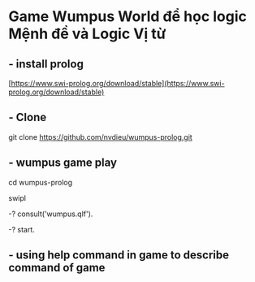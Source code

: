 # Game Wumpus World để học logic Mệnh đề và Logic Vị từ

## - install prolog
[https://www.swi-prolog.org/download/stable](https://www.swi-prolog.org/download/stable)
## - Clone
git clone https://github.com/nvdieu/wumpus-prolog.git
## - wumpus game play
cd wumpus-prolog

swipl

-? consult('wumpus.qlf').

-? start.

## - using help command in game to describe command of game
